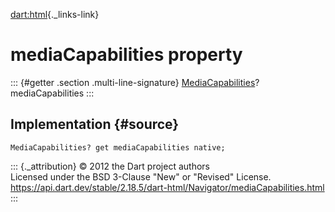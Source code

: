 [dart:html](../../dart-html/dart-html-library){._links-link}

mediaCapabilities property
==========================

::: {#getter .section .multi-line-signature}
[MediaCapabilities](../mediacapabilities-class)? mediaCapabilities
:::

Implementation {#source}
--------------

``` {.language-dart data-language="dart"}
MediaCapabilities? get mediaCapabilities native;
```

::: {._attribution}
© 2012 the Dart project authors\
Licensed under the BSD 3-Clause \"New\" or \"Revised\" License.\
<https://api.dart.dev/stable/2.18.5/dart-html/Navigator/mediaCapabilities.html>
:::
